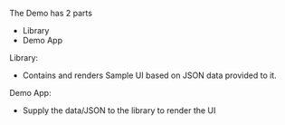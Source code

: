 The Demo has 2 parts
* Library
* Demo App

Library: 
* Contains and renders Sample UI based on JSON data provided to it.

Demo App:
* Supply the data/JSON to the library to render the UI
